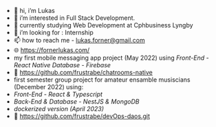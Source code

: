- 👋 hi, i’m Lukas
- 👀 i’m interested in Full Stack Development.
- 🌱 currently studying Web Development at Cphbusiness Lyngby
- 💞️ i’m looking for : Internship
- 📫 how to reach me - lukas.forner@gmail.com
- 🌐 https://fornerlukas.com/
-    my first mobile messaging app project (May 2022) using 
     *Front-End - React Native*
     *Database - Firebase*
- 🔗 https://github.com/frustrabe/chatrooms-native
-    first semester group project for amateur ensamble musiscians (December 2022) using:
-    *Front-End - React & Typescript*
-    *Back-End & Database - NestJS & MongoDB*
-    *dockerized version (April 2023)*
- 🔗 https://github.com/frustrabe/devOps-daos.git


<!---
frustrabe/frustrabe is a ✨ special ✨ repository because its `README.md` (this file) appears on your GitHub profile.
You can click the Preview link to take a look at your changes.
--->
